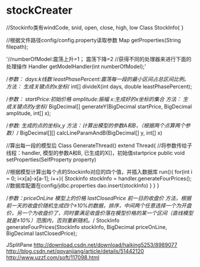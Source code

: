# stockCreater
//Stockinfo类有windCode, snid, open, close, high, low
Class StockInfo{
}
  
//根据文件路径config/config.property读取参数
Map getProperties(String filepath);
  
'//numberOfModel:震荡上升=1； 震荡下降=2
//获得不同的处理器来进行下面的处理操作
Handler getModelHandler(int numberOfModel);'
  
  
/*参数：
days:k线数
leastPhasePercent:震荡每一段的最小区间占总区间比例。
方法：
生成关键点的x坐标*/
int[] divideX(int days, double leastPhasePercent);
  
  
/*参数：
startPrice:初始价格
amplitude:振幅
x:生成好的x坐标的集合
方法：
生成关键点的y坐标*/
BigDecimal[] generateY(BigDecimal startPrice, BigDecimal amplitude, int[] x);
  
/*参数:
生成的点的坐标x,y
方法：计算出模型的参数A和B，（根据两个点算两个参数）*/
BigDecimal[][] calcLineParamAndB(BigDecimal[] y, int[] x)


//算出每一段的模型后
Class GenerateThread() extend Thread{
  //将参数传给子线程：handler, 模型的参数A和B, 已生成的X[]，初始值startprice 
  public void setProperties(SelfProperty property)
    
  //根据模型计算出每个点的Stockinfo对应的四个值，并插入数据库
  run(){
    for(int i = 0; i<x[a]-x[a-1]; i++){
      Stockinfo stockInfo = handler.generateFourPrices();
      //数据库配置在config/jdbc.properties
      dao.insert(stockInfo)
    }
  }
}

/*参数：priceOnLine 模型上的价格
lastClosedPrice 前一日的收盘价
方法，根据前一天的收盘价随机生成四个±10%的数据，排序，中间两个任意选择一个为开盘价，另一个为收盘价了，同时要满足收盘价落在模型价格的某一个区间（直线模型就是±10%）范围内，否则重新随机。*/
StockInfo generateFourPrices(StockInfo stockInfo, BigDecimal priceOnLine, BigDecimal lastClosedPrice);


JSplitPane
http://download.csdn.net/download/haiking5253/8989077
http://blog.csdn.net/qqyanjiang/article/details/51442120
http://www.uzzf.com/soft/117098.html
